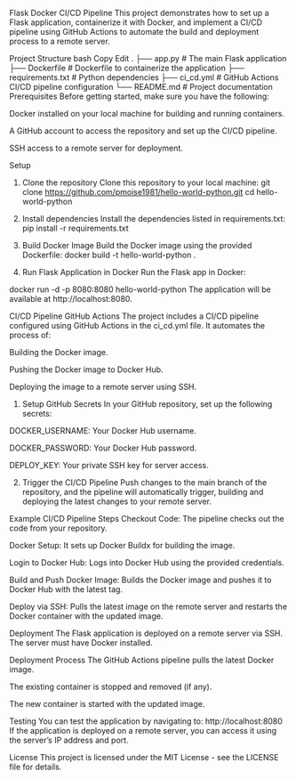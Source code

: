 Flask Docker CI/CD Pipeline
This project demonstrates how to set up a Flask application, containerize it with Docker, and implement a CI/CD pipeline using GitHub Actions to automate the build and deployment process to a remote server.

Project Structure
bash
Copy
Edit
.
├── app.py                # The main Flask application
├── Dockerfile            # Dockerfile to containerize the application
├── requirements.txt      # Python dependencies
├── ci_cd.yml             # GitHub Actions CI/CD pipeline configuration
└── README.md             # Project documentation
Prerequisites
Before getting started, make sure you have the following:

Docker installed on your local machine for building and running containers.

A GitHub account to access the repository and set up the CI/CD pipeline.

SSH access to a remote server for deployment.

Setup
1. Clone the repository
Clone this repository to your local machine:
git clone https://github.com/pmoise1981/hello-world-python.git
cd hello-world-python

2. Install dependencies
Install the dependencies listed in requirements.txt:
pip install -r requirements.txt


3. Build Docker Image
Build the Docker image using the provided Dockerfile:
docker build -t hello-world-python .


4. Run Flask Application in Docker
Run the Flask app in Docker:

docker run -d -p 8080:8080 hello-world-python
The application will be available at http://localhost:8080.

CI/CD Pipeline
GitHub Actions
The project includes a CI/CD pipeline configured using GitHub Actions in the ci_cd.yml file. It automates the process of:

Building the Docker image.

Pushing the Docker image to Docker Hub.

Deploying the image to a remote server using SSH.

1. Setup GitHub Secrets
In your GitHub repository, set up the following secrets:

DOCKER_USERNAME: Your Docker Hub username.

DOCKER_PASSWORD: Your Docker Hub password.

DEPLOY_KEY: Your private SSH key for server access.

2. Trigger the CI/CD Pipeline
Push changes to the main branch of the repository, and the pipeline will automatically trigger, building and deploying the latest changes to your remote server.

Example CI/CD Pipeline Steps
Checkout Code: The pipeline checks out the code from your repository.

Docker Setup: It sets up Docker Buildx for building the image.

Login to Docker Hub: Logs into Docker Hub using the provided credentials.

Build and Push Docker Image: Builds the Docker image and pushes it to Docker Hub with the latest tag.

Deploy via SSH: Pulls the latest image on the remote server and restarts the Docker container with the updated image.

Deployment
The Flask application is deployed on a remote server via SSH. The server must have Docker installed.

Deployment Process
The GitHub Actions pipeline pulls the latest Docker image.

The existing container is stopped and removed (if any).

The new container is started with the updated image.

Testing
You can test the application by navigating to:
http://localhost:8080
If the application is deployed on a remote server, you can access it using the server’s IP address and port.

License
This project is licensed under the MIT License - see the LICENSE file for details.


